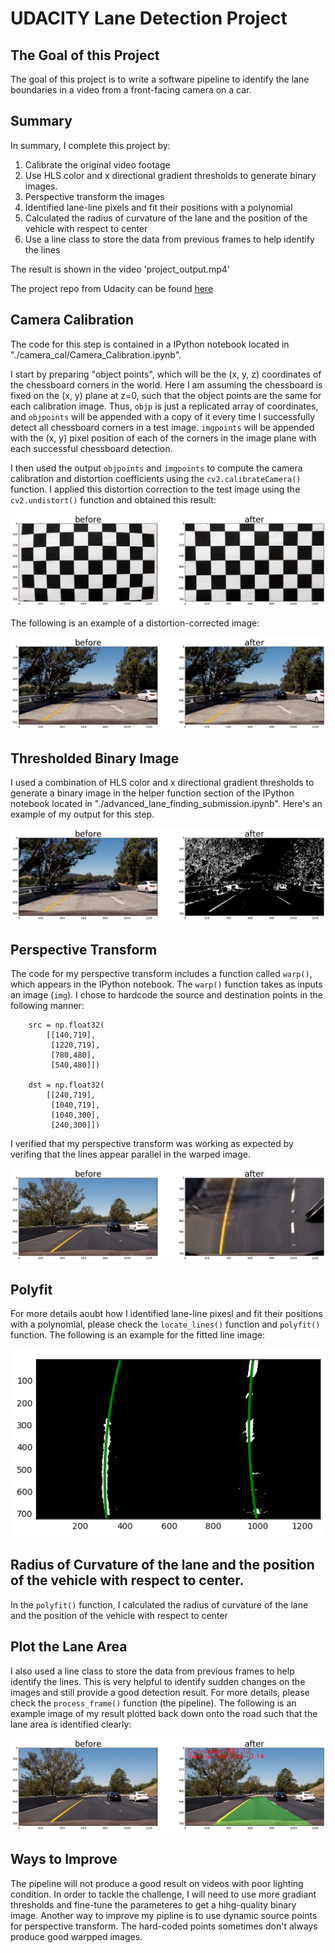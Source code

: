 [image1]: ./camera_cal/chessboard_undistorted.png "Undistorted Chessboard"
[image2]: ./camera_cal/test_img_undistorted.png "undistorted test image"
[image3]: ./test_img_binary.png "Binary Example"
[image4]: ./test_img_warped.png "Warp Example"
[image5]: ./test_img_polyfit.png "Fit Visual"
[image6]: ./test_img_output.png "Output"

# UDACITY Lane Detection Project

## The Goal of this Project

The goal of this project is to write a software pipeline to identify the lane boundaries in a video from a front-facing camera on a car.

## Summary

In summary, I complete this project by:

1. Calibrate the original video footage
2. Use HLS color and x directional gradient thresholds to generate binary images.
3. Perspective transform the images
4. Identified lane-line pixels and fit their positions with a polynomial
5. Calculated the radius of curvature of the lane and the position of the vehicle with respect to center
6. Use a line class to store the data from previous frames to help identify the lines

The result is shown in the video 'project_output.mp4'

The project repo from Udacity can be found [here](https://github.com/udacity/CarND-Advanced-Lane-Lines)

## Camera Calibration

The code for this step is contained in a IPython notebook located in "./camera_cal/Camera_Calibration.ipynb".  

I start by preparing "object points", which will be the (x, y, z) coordinates of the chessboard corners in the world. Here I am assuming the chessboard is fixed on the (x, y) plane at z=0, such that the object points are the same for each calibration image.  Thus, `objp` is just a replicated array of coordinates, and `objpoints` will be appended with a copy of it every time I successfully detect all chessboard corners in a test image.  `imgpoints` will be appended with the (x, y) pixel position of each of the corners in the image plane with each successful chessboard detection.  

I then used the output `objpoints` and `imgpoints` to compute the camera calibration and distortion coefficients using the `cv2.calibrateCamera()` function.  I applied this distortion correction to the test image using the `cv2.undistort()` function and obtained this result: 

![alt text][image1]

The following is an example of a distortion-corrected image:

![alt text][image2]

## Thresholded Binary Image 

I used a combination of HLS color and x directional gradient thresholds to generate a binary image in the helper function section of the IPython notebook located in "./advanced_lane_finding_submission.ipynb".  Here's an example of my output for this step.  

![alt text][image3]

## Perspective Transform

The code for my perspective transform includes a function called `warp()`, which appears in the IPython notebook.  The `warp()` function takes as inputs an image (`img`).  I chose to hardcode the source and destination points in the following manner:

```
    src = np.float32(
        [[140,719],
         [1220,719],
         [780,480],
         [540,480]])
    
    dst = np.float32(
        [[240,719],
         [1040,719],
         [1040,300],
         [240,300]])

```

I verified that my perspective transform was working as expected by verifing that the lines appear parallel in the warped image.

![alt text][image4]

## Polyfit

For more details aoubt how I identified lane-line pixesl and fit their positions with a polynomial, please check the `locate_lines()` function and `polyfit()` function. The following is an example for the fitted line image:

![alt text][image5]

## Radius of Curvature of the lane and the position of the vehicle with respect to center.

In the `polyfit()` function, I calculated the radius of curvature of the lane and the position of the vehicle with respect to center 

## Plot the Lane Area 

I also used a line class to store the data from previous frames to help identify the lines. This is very helpful to identify sudden changes on the images and still provide a good detection result. For more details, please check the `process_frame()` function (the pipeline). The following is an example image of my result plotted back down onto the road such that the lane area is identified clearly:

![alt text][image6]

## Ways to Improve

The pipeline will not produce a good result on videos with poor lighting condition. In order to tackle the challenge, I will need to use more gradiant thresholds and fine-tune the parameteres to get a hihg-quality binary image. Another way to improve my pipline is to use dynamic source points for perspective transform. The hard-coded points sometimes don't always produce good warpped images. 
